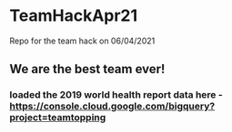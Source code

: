 # TeamHackApr21
Repo for the team hack on 06/04/2021

## We are the best team ever!

### loaded the 2019 world health report data here - https://console.cloud.google.com/bigquery?project=teamtopping
